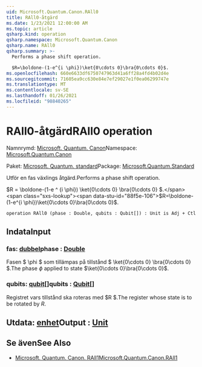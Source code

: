 ```yaml
---
uid: Microsoft.Quantum.Canon.RAll0
title: RAll0-åtgärd
ms.date: 1/23/2021 12:00:00 AM
ms.topic: article
qsharp.kind: operation
qsharp.namespace: Microsoft.Quantum.Canon
qsharp.name: RAll0
qsharp.summary: >-
  Performs a phase shift operation.

  $R=\boldone-(1-e^{i \phi})\ket{0\cdots 0}\bra{0\cdots 0}$.
ms.openlocfilehash: 660e6633df6750747963d41a6ff28a4fd4b02d4e
ms.sourcegitcommit: 71605ea9cc630e84e7ef29027e1f0ea06299747e
ms.translationtype: MT
ms.contentlocale: sv-SE
ms.lasthandoff: 01/26/2021
ms.locfileid: "98840265"
---
```

# <a name="rall0-operation"></a><span data-ttu-id="88f5e-102">RAll0-åtgärd</span><span class="sxs-lookup"><span data-stu-id="88f5e-102">RAll0 operation</span></span>

<span data-ttu-id="88f5e-103">Namnrymd: [Microsoft. Quantum. Canon](xref:Microsoft.Quantum.Canon)</span><span class="sxs-lookup"><span data-stu-id="88f5e-103">Namespace: [Microsoft.Quantum.Canon](xref:Microsoft.Quantum.Canon)</span></span>

<span data-ttu-id="88f5e-104">Paket: [Microsoft. Quantum. standard](https://nuget.org/packages/Microsoft.Quantum.Standard)</span><span class="sxs-lookup"><span data-stu-id="88f5e-104">Package: [Microsoft.Quantum.Standard](https://nuget.org/packages/Microsoft.Quantum.Standard)</span></span>


<span data-ttu-id="88f5e-105">Utför en fas växlings åtgärd.</span><span class="sxs-lookup"><span data-stu-id="88f5e-105">Performs a phase shift operation.</span></span>

<span data-ttu-id="88f5e-106">$R = \boldone-(1-e ^ {i \phi}) \ket{0\cdots 0} \bra{0\cdots 0} $.</span><span class="sxs-lookup"><span data-stu-id="88f5e-106">$R=\boldone-(1-e^{i \phi})\ket{0\cdots 0}\bra{0\cdots 0}$.</span></span>

```qsharp
operation RAll0 (phase : Double, qubits : Qubit[]) : Unit is Adj + Ctl
```


## <a name="input"></a><span data-ttu-id="88f5e-107">Indata</span><span class="sxs-lookup"><span data-stu-id="88f5e-107">Input</span></span>

### <a name="phase--double"></a><span data-ttu-id="88f5e-108">fas: [dubbel](xref:microsoft.quantum.lang-ref.double)</span><span class="sxs-lookup"><span data-stu-id="88f5e-108">phase : [Double](xref:microsoft.quantum.lang-ref.double)</span></span>

<span data-ttu-id="88f5e-109">Fasen $ \phi $ som tillämpas på tillstånd $ \ket{0\cdots 0} \bra{0\cdots 0} $.</span><span class="sxs-lookup"><span data-stu-id="88f5e-109">The phase $\phi$ applied to state $\ket{0\cdots 0}\bra{0\cdots 0}$.</span></span>


### <a name="qubits--qubit"></a><span data-ttu-id="88f5e-110">qubits: [qubit](xref:microsoft.quantum.lang-ref.qubit)[]</span><span class="sxs-lookup"><span data-stu-id="88f5e-110">qubits : [Qubit](xref:microsoft.quantum.lang-ref.qubit)[]</span></span>

<span data-ttu-id="88f5e-111">Registret vars tillstånd ska roteras med $R $.</span><span class="sxs-lookup"><span data-stu-id="88f5e-111">The register whose state is to be rotated by $R$.</span></span>



## <a name="output--unit"></a><span data-ttu-id="88f5e-112">Utdata: [enhet](xref:microsoft.quantum.lang-ref.unit)</span><span class="sxs-lookup"><span data-stu-id="88f5e-112">Output : [Unit](xref:microsoft.quantum.lang-ref.unit)</span></span>



## <a name="see-also"></a><span data-ttu-id="88f5e-113">Se även</span><span class="sxs-lookup"><span data-stu-id="88f5e-113">See Also</span></span>

- [<span data-ttu-id="88f5e-114">Microsoft. Quantum. Canon. RAll1</span><span class="sxs-lookup"><span data-stu-id="88f5e-114">Microsoft.Quantum.Canon.RAll1</span></span>](xref:Microsoft.Quantum.Canon.RAll1)